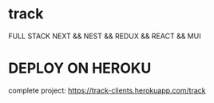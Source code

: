 # track
FULL STACK NEXT &amp;&amp; NEST &amp;&amp; REDUX &amp;&amp; REACT &amp;&amp; MUI

# DEPLOY ON HEROKU

complete project: https://track-clients.herokuapp.com/track
